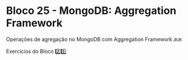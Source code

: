 # Bloco 25 - MongoDB: Aggregation Framework

Operações de agregação no MongoDB com Aggregation Framework :back::end:

Exercícios do Bloco :two::five:
